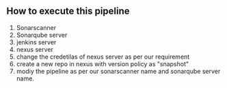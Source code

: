 ## How to execute this pipeline

1) Sonarscanner
2) Sonarqube server
3) jenkins server
4) nexus server
5) change the credetilas of nexus server as per our requirement
6) create a new repo in nexus with version policy as "snapshot"
7) modiy the pipeline as per our sonarscanner name and sonarqube server name.
